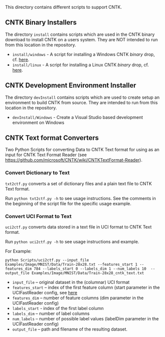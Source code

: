 ﻿This directory contains different scripts to support CNTK.

## CNTK Binary Installers

The directory `install` contains scripts which are used in the CNTK binary download to install 
CNTK on a users system. They are NOT intended to run from this location in the repository.

* `install/windows` - A script for installing a Windows CNTK *binary* drop, cf. [here](https://github.com/Microsoft/CNTK/wiki/Setup-Windows-Binary-Script).
* `install/linux` - A script for installing a Linux CNTK *binary* drop, cf. [here](https://github.com/Microsoft/CNTK/wiki/Setup-Linux-Binary-Script).

## CNTK Development Environment Installer

The directory `devInstall` contains scripts which are used to create setup an environment to build CNTK from source. They are intended to run from this location in the repository.

* `devInstall/Windows` - Create a Visual Studio based development environment on Windows

## CNTK Text format Converters

Two Python Scripts for converting Data to CNTK Text format for using as an input for CNTK Text Format 
Reader (see https://github.com/microsoft/CNTK/wiki/CNTKTextFormat-Reader).

### Convert Dictionary to Text

`txt2ctf.py` converts a set of dictionary files and a plain text file to CNTK Text format.

Run `python txt2ctf.py -h` to see usage instructions. See the comments in the beginning of the script 
file for the specific usage example. 

### Convert UCI Format to Text

`uci2ctf.py` converts data stored in a text file in UCI format to CNTK Text format. 

Run `python uci2ctf.py -h` to see usage instructions and example. 

For Example:
```
python Scripts/uci2ctf.py --input_file Examples/Image/MNIST/Data/Train-28x28.txt --features_start 1 --features_dim 784 --labels_start 0 --labels_dim 1 --num_labels 10  --output_file Examples/Image/MNIST/Data/Train-28x28_cntk_text.txt
```
- `input_file` – original dataset in the (columnar) UCI format
- `features_start` – index of the first feature column (start parameter in the UCIFastReader config, see [here](https://github.com/Microsoft/CNTK/wiki/UCI-Fast-Reader)
- `features_dim` – number of feature columns (dim parameter in the UCIFastReader config)
- `labels_start` - index of the first label column
- `labels_dim` – number of label columns
- `num_labels` – number of possible label values (labelDim parameter in the UCIFastReader config)
- `output_file` – path and filename of the resulting dataset.

